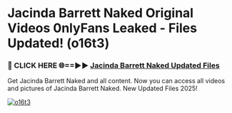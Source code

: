 # Jacinda Barrett Naked Original Videos 0nlyFans Leaked - Files Updated! (o16t3)

<h3>🔴 CLICK HERE 🌐==►► <a href="https://tinyurl.com/yckcrads" rel="nofollow">Jacinda Barrett Naked Updated Files</a></h3>

Get Jacinda Barrett Naked and all content. Now you can access all videos and pictures of Jacinda Barrett Naked. New Updated Files 2025!

[![o16t3](https://i.imgur.com/hpKpOFt.gif)](https://tinyurl.com/yckcrads)
